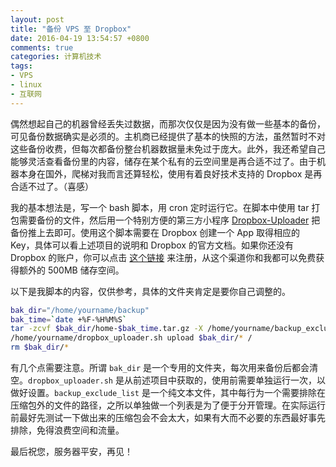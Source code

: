 ```yaml
---
layout: post
title: "备份 VPS 至 Dropbox"
date: 2016-04-19 13:54:57 +0800
comments: true
categories: 计算机技术
tags:
- VPS
- linux
- 互联网
---
```

偶然想起自己的机器曾经丢失过数据，而那次仅仅是因为没有做一些基本的备份，可见备份数据确实是必须的。主机商已经提供了基本的快照的方法，虽然暂时不对这些备份收费，但每次都备份整台机器数据量未免过于庞大。此外，我还希望自己能够灵活查看备份里的内容，储存在某个私有的云空间里是再合适不过了。由于机器本身在国外，爬梯对我而言还算轻松，使用有着良好技术支持的 Dropbox 是再合适不过了。（喜感）<!--more-->

我的基本想法是，写一个 bash 脚本，用 cron 定时运行它。在脚本中使用 tar 打包需要备份的文件，然后用一个特别方便的第三方小程序 [Dropbox-Uploader](https://github.com/andreafabrizi/Dropbox-Uploader/) 把备份推上去即可。使用这个脚本需要在 Dropbox 创建一个 App 取得相应的 Key，具体可以看上述项目的说明和 Dropbox 的官方文档。如果你还没有 Dropbox 的账户，你可以点击 [这个链接](https://db.tt/ok8FuQ3e) 来注册，从这个渠道你和我都可以免费获得额外的 500MB 储存空间。

以下是我脚本的内容，仅供参考，具体的文件夹肯定是要你自己调整的。

```bash
bak_dir="/home/yourname/backup"
bak_time=`date +%F-%H%M%S`
tar -zcvf $bak_dir/home-$bak_time.tar.gz -X /home/yourname/backup_exclude_list /home
/home/yourname/dropbox_uploader.sh upload $bak_dir/* /
rm $bak_dir/*
```

有几个点需要注意。所谓 `bak_dir` 是一个专用的文件夹，每次用来备份后都会清空。`dropbox_uploader.sh` 是从前述项目中获取的，使用前需要单独运行一次，以做好设置。`backup_exclude_list` 是一个纯文本文件，其中每行为一个需要排除在压缩包外的文件的路径，之所以单独做一个列表是为了便于分开管理。在实际运行前最好先测试一下做出来的压缩包会不会太大，如果有大而不必要的东西最好事先排除，免得浪费空间和流量。

最后祝您，服务器平安，再见！
